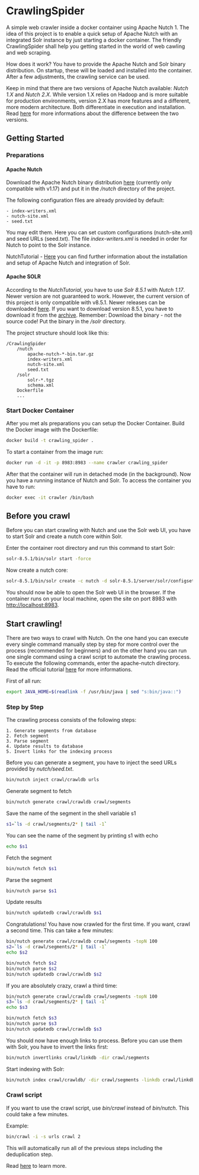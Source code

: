 # CrawlingSpider
A simple web crawler inside a docker container using Apache Nutch 1. The idea of this project is to enable a quick setup of Apache Nutch with an integrated Solr instance by just starting a docker container. The friendly CrawlingSpider shall help you getting started in the world of web cawling and web scraping.

How does it work? You have to provide the Apache Nutch and Solr binary distribution. On startup, these will be loaded and installed into the container. After a few adjustments, the crawling service can be used.

Keep in mind that there are two versions of Apache Nutch available: _Nutch 1.X_ and _Nutch 2.X_. While version 1.X relies on Hadoop and is more suitable for production environments, version 2.X has more features and a different, more modern architecture. Both differentiate in execution and installation. Read [here](https://cwiki.apache.org/confluence/display/NUTCH/Home) for more informations about the difference between the two versions.


## Getting Started

### Preparations

#### Apache Nutch
Download the Apache Nutch binary distribution [here](https://www.apache.org/dyn/closer.cgi/nutch/) (currently only compatible with v1.17) and put it in the _/nutch_ directory of the project.


The following configuration files are already provided by default:

    - index-writers.xml
    - nutch-site.xml
    - seed.txt

You may edit them. Here you can set custom configurations (nutch-site.xml) and seed URLs (seed.txt). The file _index-writers.xml_ is needed in order for Nutch to point to the Solr instance.

NutchTutorial - [Here](https://cwiki.apache.org/confluence/display/NUTCH/NutchTutorial) you can find further information about the installation and setup of Apache Nutch and integration of Solr.


#### Apache SOLR
According to the _NutchTutorial_, you have to use _Solr 8.5.1_ with _Nutch 1.17_.
Newer version are not guaranteed to work. However, the current version of this project is only compatible with v8.5.1. Newer releases can be downloaded [here](https://www.apache.org/dyn/closer.cgi/lucene/solr/). If you want to download version 8.5.1, you have to download it from the [archive](https://archive.apache.org/dist/lucene/solr/). Remember: Download the binary - not the source code! Put the binary in the _/solr_ directory.


The project structure should look like this:

    /CrawlingSpider
        /nutch
            apache-nutch-*-bin.tar.gz
            index-writers.xml
            nutch-site.xml
            seed.txt
        /solr
            solr-*.tgz
            schema.xml
        Dockerfile
        ...

### Start Docker Container
After you met als preparations you can setup the Docker Container. Build the Docker image with the Dockerfile:
```bash
docker build -t crawling_spider .
```

To start a container from the image run:
```bash
docker run -d -it -p 8983:8983 --name crawler crawling_spider
```

After that the container will run in detached mode (in the background). Now you have a running instance of Nutch and Solr. To access the container you have to run:
```bash
docker exec -it crawler /bin/bash
```


## Before you crawl
Before you can start crawling with Nutch and use the Solr web UI, you have to start Solr and create a nutch core within Solr.

Enter the container root directory and run this command to start Solr:
```bash
solr-8.5.1/bin/solr start -force
```

Now create a nutch core:
```bash
solr-8.5.1/bin/solr create -c nutch -d solr-8.5.1/server/solr/configsets/nutch/conf/ -force
```

You should now be able to open the Solr web UI in the browser. If the container runs on your local machine, open the site on port 8983 with <http://localhost:8983>.



## Start crawling!
There are two ways to crawl with Nutch. On the one hand you can execute every single command manually step by step for more control over the process (recommended for beginners) and on the other hand you can run one single command using a crawl script to automate the crawling process. To execute the following commands, enter the apache-nutch directory. Read the official tutorial [here](https://cwiki.apache.org/confluence/display/NUTCH/NutchTutorial#NutchTutorial-UsingIndividualCommandsforWhole-WebCrawling) for more informations.

First of all run:
```bash
export JAVA_HOME=$(readlink -f /usr/bin/java | sed "s:bin/java::")
```

### Step by Step
The crawling process consists of the following steps:

    1. Generate segments from database
    2. Fetch segment
    3. Parse segment
    4. Update results to database
    5. Invert links for the indexing process

Before you can generate a segment, you have to inject the seed URLs provided by _nutch/seed.txt_.
```bash
bin/nutch inject crawl/crawldb urls
```

Generate segment to fetch
```bash
bin/nutch generate crawl/crawldb crawl/segments
```

Save the name of the segment in the shell variable s1
```bash
s1=`ls -d crawl/segments/2* | tail -1`
```

You can see the name of the segment by printing s1 with echo
```bash
echo $s1
```

Fetch the segment
```bash
bin/nutch fetch $s1
```

Parse the segment
```bash
bin/nutch parse $s1
```

Update results
```bash
bin/nutch updatedb crawl/crawldb $s1
```


Congratulations! You have now crawled for the first time.
If you want, crawl a second time. This can take a few minutes:
```bash
bin/nutch generate crawl/crawldb crawl/segments -topN 100
s2=`ls -d crawl/segments/2* | tail -1`
echo $s2

bin/nutch fetch $s2
bin/nutch parse $s2
bin/nutch updatedb crawl/crawldb $s2
```


If you are absolutely crazy, crawl a third time:
```bash
bin/nutch generate crawl/crawldb crawl/segments -topN 100
s3=`ls -d crawl/segments/2* | tail -1`
echo $s3

bin/nutch fetch $s3
bin/nutch parse $s3
bin/nutch updatedb crawl/crawldb $s3
```

You should now have enough links to process. Before you can use them with Solr, you have to invert the links first:
```bash
bin/nutch invertlinks crawl/linkdb -dir crawl/segments
```

Start indexing with Solr:
```bash
bin/nutch index crawl/crawldb/ -dir crawl/segments -linkdb crawl/linkdb/
```


### Crawl script
If you want to use the crawl script, use _bin/crawl_ instead of _bin/nutch_. This could take a few minutes.

Example:
```bash
bin/crawl -i -s urls crawl 2
```

This will automatically run all of the previous steps including the deduplication step.

Read [here](https://cwiki.apache.org/confluence/display/NUTCH/NutchTutorial#NutchTutorial-Usingthecrawlscript) to learn more.

